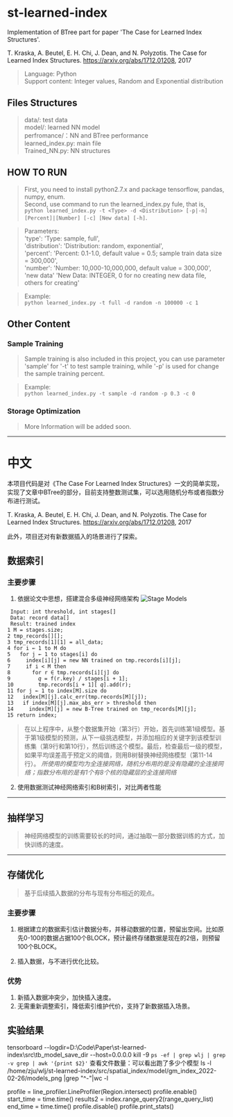 # st-learned-index
Implementation of BTree part for paper 'The Case for Learned Index Structures'.  

T. Kraska, A. Beutel, E. H. Chi, J. Dean, and N. Polyzotis. The Case for Learned
Index Structures. https://arxiv.org/abs/1712.01208, 2017
>Language: Python  
Support content: Integer values, Random and Exponential distribution

## Files Structures
> data/: test data  
model/: learned NN model  
perfromance/：NN and BTree performance  
learned_index.py: main file  
Trained_NN.py: NN structures

## HOW TO RUN
> First, you need to install python2.7.x and package tensorflow, pandas, numpy, enum.   
Second, use command to run the learned_index.py fule, that is,  
```python learned_index.py -t <Type> -d <Distribution> [-p|-n] [Percent]|[Number] [-c] [New data] [-h]```.  
  
>Parameters:  
'type': 'Type: sample, full',  
'distribution': 'Distribution: random, exponential',  
'percent': 'Percent: 0.1-1.0, default value = 0.5; sample train data size = 300,000',  
'number': 'Number: 10,000-10,000,000, default value = 300,000',  
'new data' 'New Data: INTEGER, 0 for no creating new data file, others for creating'  
  
>Example:  
```python learned_index.py -t full -d random -n 100000 -c 1```  
  

## Other Content
### Sample Training
> Sample training is also included in this project, you can use parameter 'sample' for '-t' to test sample training, while '-p' is used for change the sample training percent.  
  
>Example:  
```python learned_index.py -t sample -d random -p 0.3 -c 0```
### Storage Optimization
>More Information will be added soon.


***
# **中文**
本项目代码是对《The Case For Learned Index Structures》一文的简单实现，实现了文章中BTree的部分，目前支持整数测试集，可以选用随机分布或者指数分布进行测试。  

T. Kraska, A. Beutel, E. H. Chi, J. Dean, and N. Polyzotis. The Case for Learned
Index Structures. https://arxiv.org/abs/1712.01208, 2017  

此外，项目还对有新数据插入的场景进行了探索。

## 数据索引
### 主要步骤

1. 依据论文中思想，搭建混合多级神经网络架构
![Stage Models](./static/models.PNG)
``` 
 Input: int threshold, int stages[]
 Data: record data[]
 Result: trained index
1 M = stages.size;
2 tmp_records[][];
3 tmp_records[1][1] = all_data;
4 for i ← 1 to M do
5   for j ← 1 to stages[i] do
6     index[i][j] = new NN trained on tmp.records[i][j];
7     if i < M then
8       for r ∈ tmp.records[i][j] do
9         𝑞 = f(r.key) / stages[i + 1];
10        tmp.records[i + 1][ 𝑞].add(r);
11 for j ← 1 to index[M].size do
12   index[M][j].calc_err(tmp.records[M][j]);
13   if index[M][j].max_abs_err > threshold then
14     index[M][j] = new B-Tree trained on tmp_records[M][j];
15 return index;
```
> 在以上程序中，从整个数据集开始（第3行）开始，首先训练第1级模型。基于第1级模型的预测，从下一级挑选模型，并添加相应的关键字到该模型训练集（第9行和第10行），然后训练这个模型。最后，检查最后一级的模型，如果平均误差高于预定义的阈值，则用B树替换神经网络模型（第11-14行）。
*所使用的模型均为全连接网络，随机分布用的是没有隐藏的全连接网络；指数分布用的是有1个有8个核的隐藏层的全连接网络*

2. 使用数据测试神经网络索引和B树索引，对比两者性能
***
## 抽样学习
> 神经网络模型的训练需要较长的时间，通过抽取一部分数据训练的方式，加快训练的速度。
*** 
## 存储优化
> 基于后续插入数据的分布与现有分布相近的观点。
### 主要步骤
1. 根据建立的数据索引估计数据分布，并移动数据的位置，预留出空间。比如原先0-100的数据占据100个BLOCK，预计最终存储数据是现在的2倍，则预留100个BLOCK。

2. 插入数据，与不进行优化比较。

### 优势
1. 新插入数据冲突少，加快插入速度。
2. 无需重新调整索引，降低索引维护代价，支持了新数据插入场景。


## 实验结果
tensorboard --logdir=D:\Code\Paper\st-learned-index\src\tb_model_save_dir --host=0.0.0.0
kill -9 `ps -ef | grep wlj | grep -v grep | awk '{print $2}'`
查看文件数量：可以看出跑了多少个模型
ls -l /home/zju/wlj/st-learned-index/src/spatial_index/model/gm_index_2022-02-26/models_png |grep "^-"|wc -l 


profile = line_profiler.LineProfiler(Region.intersect)
profile.enable()
start_time = time.time()
results2 = index.range_query2(range_query_list)
end_time = time.time()
profile.disable()
profile.print_stats()
